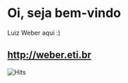 # Oi, seja bem-vindo
Luiz Weber aqui :)

## http://weber.eti.br

![Hits](https://hitcounter.pythonanywhere.com/count/tag.svg?url=https%3A%2F%2Fgithub.com%2Fbrentvollebregt%2Fhit-counter)
